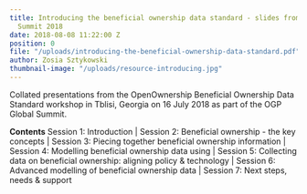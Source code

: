 ```yaml
---
title: Introducing the beneficial ownership data standard - slides from the OGP Global
  Summit 2018
date: 2018-08-08 11:22:00 Z
position: 0
file: "/uploads/introducing-the-beneficial-ownership-data-standard.pdf"
author: Zosia Sztykowski
thumbnail-image: "/uploads/resource-introducing.jpg"
---
```


Collated presentations from the OpenOwnership Beneficial Ownership Data Standard workshop in Tblisi, Georgia on 16 July 2018 as part of the OGP Global Summit.

**Contents**
Session 1: Introduction | Session 2: Beneficial ownership - the key concepts | Session 3: Piecing together beneficial ownership information | Session 4: Modelling beneficial ownership data using | Session 5: Collecting data on beneficial ownership: aligning policy & technology | Session 6: Advanced modelling of beneficial ownership data | Session 7: Next steps, needs & support